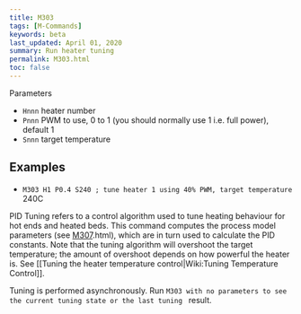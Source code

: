 ```yaml
---
title: M303
tags: [M-Commands] 
keywords: beta 
last_updated: April 01, 2020 
summary: Run heater tuning 
permalink: M303.html
toc: false 
---
```



Parameters

* `Hnnn` heater number
* `Pnnn` PWM to use, 0 to 1 (you should normally use 1 i.e. full power), default 1
* `Snnn` target temperature

## Examples

* ` M303 H1 P0.4 S240 ; tune heater 1 using 40% PWM, target temperature  ` 240C

PID Tuning refers to a control algorithm used to tune heating behaviour for hot ends and heated beds. This command computes the process model parameters (see [M307](M307).html), which are in turn used to calculate the PID constants. Note that the tuning algorithm will overshoot the target temperature; the amount of overshoot depends on how powerful the heater is.  See [[Tuning the heater temperature control|Wiki:Tuning Temperature Control]].

Tuning is performed asynchronously. Run ` M303 with no parameters to see the current tuning state or the last tuning  ` result.

